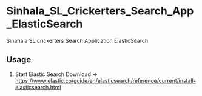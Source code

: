 # Sinhala_SL_Crickerters_Search_App_ElasticSearch
 Sinahala SL crickerters Search Application ElasticSearch
 
## Usage
1. Start Elastic Search 
   Download -> https://www.elastic.co/guide/en/elasticsearch/reference/current/install-elasticsearch.html
